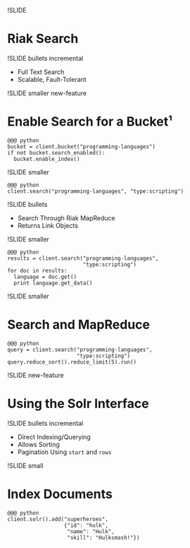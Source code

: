 !SLIDE

# Riak Search #

!SLIDE bullets incremental

* Full Text Search
* Scalable, Fault-Tolerant

!SLIDE smaller new-feature

# Enable Search for a Bucket&sup1; #

    @@@ python
    bucket = client.bucket("programming-languages")
    if not bucket.search_enabled():
      bucket.enable_index()

!SLIDE smaller

    @@@ python
    client.search("programming-languages", "type:scripting")

!SLIDE bullets

* Search Through Riak MapReduce
* Returns Link Objects

!SLIDE smaller

    @@@ python
    results = client.search("programming-languages",
                            "type:scripting")
    for doc in results:
      language = doc.get()
      print language.get_data()

!SLIDE smaller

# Search and MapReduce #

    @@@ python
    query = client.search("programming-languages",
                          "type:scripting")
    query.reduce_sort().reduce_limit(5).run()

!SLIDE new-feature

# Using the Solr Interface #

!SLIDE bullets incremental

* Direct Indexing/Querying
* Allows Sorting
* Pagination Using `start` and `rows`

!SLIDE small

# Index Documents #

    @@@ python
    client.solr().add("superheroes",
                      {"id": "hulk",
                       "name": "Hulk",
                       "skill": "Hulksmash!"})

